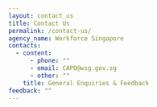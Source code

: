 ```yaml
---
layout: contact_us
title: Contact Us
permalink: /contact-us/
agency_name: Workforce Singapore
contacts:
  - content:
      - phone: ""
      - email: CAPO@wsg.gov.sg
      - other: ""
    title: General Enquiries & Feedback
feedback: ""
---
```

